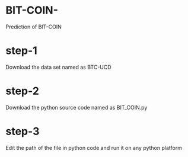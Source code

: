 # BIT-COIN-
Prediction of BIT-COIN
# step-1

Download the data set named as BTC-UCD

# step-2 

Download the python source code named as BIT_COIN.py

# step-3

Edit the path of the file in python code and run it on any python platform
